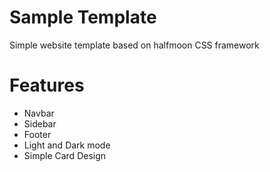 # Sample Template
Simple website template based on halfmoon CSS framework

# Features
- Navbar
- Sidebar
- Footer
- Light and Dark mode
- Simple Card Design

